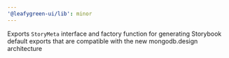 ```yaml
---
'@leafygreen-ui/lib': minor
---
```


Exports `StoryMeta` interface and factory function for generating Storybook default exports that are compatible with the new mongodb.design architecture
